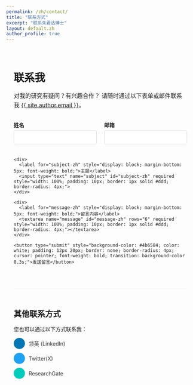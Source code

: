 ```yaml
---
permalink: /zh/contact/
title: "联系方式"
excerpt: "联系朱君达博士"
layout: default.zh
author_profile: true
---
```


<div class="contact-container" style="max-width: 700px; margin: 0 auto; padding: 20px;">
  <h1>联系我</h1>
  
  <p style="font-size: 1.1em; line-height: 1.6; margin-bottom: 30px;">
    对我的研究有疑问？有兴趣合作？
    请随时通过以下表单或邮件联系我
    <a href="mailto:{{ site.author.email }}">{{ site.author.email }}</a>。
  </p>
  
  <form id="contact-form-zh" style="display: grid; gap: 20px; margin-top: 20px;">
    <div style="display: flex; gap: 20px;">
      <div style="flex: 1;">
        <label for="name-zh" style="display: block; margin-bottom: 5px; font-weight: bold;">姓名</label>
        <input type="text" name="name" id="name-zh" required style="width: 100%; padding: 10px; border: 1px solid #ddd; border-radius: 4px;">
      </div>
      <div style="flex: 1;">
        <label for="email-zh" style="display: block; margin-bottom: 5px; font-weight: bold;">邮箱</label>
        <input type="email" name="email" id="email-zh" required style="width: 100%; padding: 10px; border: 1px solid #ddd; border-radius: 4px;">
      </div>
    </div>
    
    <div>
      <label for="subject-zh" style="display: block; margin-bottom: 5px; font-weight: bold;">主题</label>
      <input type="text" name="subject" id="subject-zh" required style="width: 100%; padding: 10px; border: 1px solid #ddd; border-radius: 4px;">
    </div>
    
    <div>
      <label for="message-zh" style="display: block; margin-bottom: 5px; font-weight: bold;">留言内容</label>
      <textarea name="message" id="message-zh" rows="6" required style="width: 100%; padding: 10px; border: 1px solid #ddd; border-radius: 4px;"></textarea>
    </div>
    
    <button type="submit" style="background-color: #4b6584; color: white; padding: 12px 20px; border: none; border-radius: 4px; cursor: pointer; font-weight: bold; transition: background-color 0.3s;">发送留言</button>
  </form>
  
  <script>
    document.getElementById('contact-form-zh').addEventListener('submit', function(e) {
      e.preventDefault();
      
      const name = document.getElementById('name-zh').value;
      const email = document.getElementById('email-zh').value;
      const subject = document.getElementById('subject-zh').value;
      const message = document.getElementById('message-zh').value;
      
      const mailtoLink = `mailto:{{ site.author.email }}?subject=${encodeURIComponent(subject)}&body=${encodeURIComponent(`姓名: ${name}\n邮箱: ${email}\n\n留言内容:\n${message}`)}`;
      
      window.location.href = mailtoLink;
    });
  </script>
  
  <div style="margin-top: 50px; padding-top: 20px; border-top: 1px solid #eee;">
    <h2>其他联系方式</h2>
    <p>您也可以通过以下方式联系我：</p>
    <ul style="list-style-type: none; padding: 0;">
      <li style="margin-bottom: 10px;">
        <a href="{{ site.author.linkedin | prepend: 'https://www.linkedin.com/in/' }}" target="_blank" style="display: flex; align-items: center; text-decoration: none; color: #333;">
          <span style="background-color: #0077B5; color: white; border-radius: 50%; width: 30px; height: 30px; display: inline-flex; justify-content: center; align-items: center; margin-right: 10px;"><i class="fab fa-linkedin-in"></i></span>
          领英 (LinkedIn)
        </a>
      </li>
      <li style="margin-bottom: 10px;">
        <a href="{{ site.author.twitter | prepend: 'https://twitter.com/' }}" target="_blank" style="display: flex; align-items: center; text-decoration: none; color: #333;">
          <span style="background-color: #1DA1F2; color: white; border-radius: 50%; width: 30px; height: 30px; display: inline-flex; justify-content: center; align-items: center; margin-right: 10px;"><i class="fab fa-twitter"></i></span>
          Twitter(X)
        </a>
      </li>
      <li style="margin-bottom: 10px;">
        <a href="{{ site.author.researchgate }}" target="_blank" style="display: flex; align-items: center; text-decoration: none; color: #333;">
          <span style="background-color: #00CCBB; color: white; border-radius: 50%; width: 30px; height: 30px; display: inline-flex; justify-content: center; align-items: center; margin-right: 10px;"><i class="fab fa-researchgate"></i></span>
          ResearchGate
        </a>
      </li>
    </ul>
  </div>
</div>

<script src="https://kit.fontawesome.com/a076d05399.js" crossorigin="anonymous"></script> 